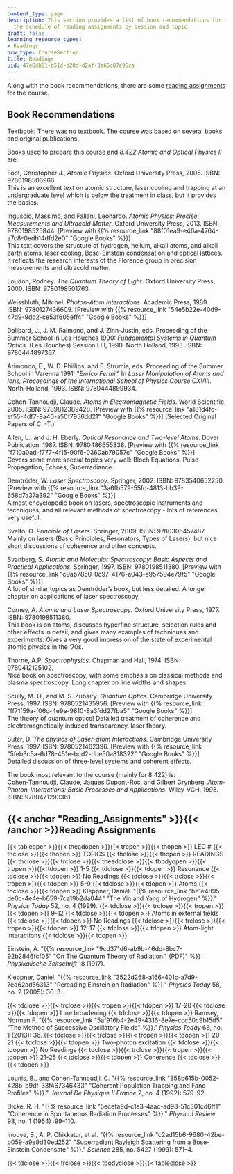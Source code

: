 ```yaml
---
content_type: page
description: This section provides a list of book recommendations for the course and
  the schedule of reading assignments by session and topic.
draft: false
learning_resource_types:
- Readings
ocw_type: CourseSection
title: Readings
uid: 47e6db51-b51d-d28d-d2af-3a65c87e95ca
---
```

Along with the book recommendations, there are some [reading assignments](#Reading_Assignments) for the course.

## Book Recommendations

Textbook: There was no textbook. The course was based on several books and original publications.

Books used to prepare this course and [*8.422 Atomic and Optical Physics II*](/courses/8-422-atomic-and-optical-physics-ii-spring-2013) are:

Foot, Christopher J., *Atomic Physics*. Oxford University Press, 2005. ISBN: 9780198506966.    
This is an excellent text on atomic structure, laser cooling and trapping at an undergraduate level which is below the treatment in class, but it provides the basics.

Inguscio, Massimo, and Fallani, Leonardo. *Atomic Physics: Precise Measurements and Ultracold Matter*. Oxford University Press, 2013. ISBN: 9780198525844. \[Preview with {{% resource_link "88f01ea9-e46a-4764-a7c8-0edb14dfd2e0" "Google Books" %}}\]    
This text covers the structure of hydrogen, helium, alkali atoms, and alkali earth atoms, laser cooling, Bose-Einstein condensation and optical lattices. It reflects the research interests of the Florence group in precision measurements and ultracold matter.

Loudon, Rodney. *The Quantum Theory of Light*. Oxford University Press, 2000. ISBN: 9780198501763.

Weissbluth, Mitchel. *Photon-Atom Interactions*. Academic Press, 1989. ISBN: 9780127436609. \[Preview with {{% resource_link "54e5b22e-40d9-47d9-9dd2-ce53f605eff4" "Google Books" %}}\]

Dalibard, J., J. M. Raimond, and J. Zinn-Justin, eds. Proceeding of the Summer School in Les Houches 1990: *Fundamental Systems in Quantum Optics*. (Les Houches) Session LIII, 1990. North Holland, 1993. ISBN: 9780444897367.

Arimondo, E., W. D. Phillips, and F. Strumia, eds. Proceeding of the Summer School in Varenna 1991: "*Enrico Fermi*." In *Laser Manipulation of Atoms and Ions, Proceedings of the International School of Physics Course CXVIII*. North-Holland, 1993. ISBN: 9780444899934.

Cohen-Tannoudji, Claude. *Atoms in Electromagnetic Fields*. World Scientific, 2005. ISBN: 9789812389428. \[Preview with {{% resource_link "a181d4fc-ef55-4df7-8a40-a50f7956dd21" "Google Books" %}}\] (Selected Original Papers of C. -T.)

Allen, L., and J. H. Eberly. *Optical Resonance and Two-level Atoms*. Dover Publication, 1987. ISBN: 9780486655338. \[Preview with {{% resource_link "f710a0ad-f777-4f15-90f6-0360ab79057c" "Google Books" %}}\]    
Covers some more special topics very well: Bloch Equations, Pulse Propagation, Echoes, Superradiance.

Demtröder, W. *Laser Spectroscopy*. Springer, 2002. ISBN: 9783540652250. \[Preview with {{% resource_link "3a6fb579-55fc-4813-bb39-658d7a37a392" "Google Books" %}}\]    
Almost encyclopedic book on lasers, spectroscopic instruments and techniques, and all relevant methods of spectroscopy - lots of references, very useful.

Svelto, O. *Principle of Lasers*. Springer, 2009. ISBN: 9780306457487.    
Mainly on lasers (Basic Principles, Resonators, Types of Lasers), but nice short discussions of coherence and other concepts.

Svanberg, S. *Atomic and Molecular Spectroscopy: Basic Aspects and Practical Applications*. Springer, 1997. ISBN: 9780198511380. \[Preview with {{% resource_link "c9ab7850-0c97-4176-a043-a957594e79f5" "Google Books" %}}\]    
A lot of similar topics as Demtröder’s book, but less detailed. A longer chapter on applications of laser spectroscopy.

Corney, A. *Atomic and Laser Spectroscopy*. Oxford University Press, 1977. ISBN: 9780198511380.    
This book is on atoms, discusses hyperfine structure, selection rules and other effects in detail, and gives many examples of techniques and experiments. Gives a very good impression of the state of experimental atomic physics in the ‘70s.

Thorne, A.P. *Spectrophysics*. Chapman and Hall, 1974. ISBN: 9780412125102.    
Nice book on spectroscopy, with some emphasis on classical methods and plasma spectroscopy. Long chapter on line widths and shapes.

Scully, M. O., and M. S. Zubairy. *Quantum Optics*. Cambridge University Press, 1997. ISBN: 9780521435956. \[Preview with {{% resource_link "ff71f59a-f06c-4e9e-9810-8a3fdd27fba5" "Google Books" %}}\]    
The theory of quantum optics! Detailed treatment of coherence and electromagnetically induced transparency, laser theory.

Suter, D. *The physics of Laser-atom Interactions*. Cambridge University Press, 1997. ISBN: 9780521462396. \[Preview with {{% resource_link "5feb3c5a-6d78-461e-bcd2-dbe50a818322" "Google Books" %}}\]    
Detailed discussion of three-level systems and coherent effects.

The book most relevant to the course (mainly for 8.422) is:    
Cohen-Tannoudji, Claude, Jaques Dupont-Roc, and Gilbert Grynberg. *Atom-Photon-Interactions: Basic Processes and Applications*. Wiley-VCH, 1998. ISBN: 9780471293361.

## {{< anchor "Reading_Assignments" >}}{{< /anchor >}}Reading Assignments

{{< tableopen >}}{{< theadopen >}}{{< tropen >}}{{< thopen >}}
LEC #
{{< thclose >}}{{< thopen >}}
TOPICS
{{< thclose >}}{{< thopen >}}
READINGS
{{< thclose >}}{{< trclose >}}{{< theadclose >}}{{< tbodyopen >}}{{< tropen >}}{{< tdopen >}}
1-5
{{< tdclose >}}{{< tdopen >}}
Resonance
{{< tdclose >}}{{< tdopen >}}
No Readings
{{< tdclose >}}{{< trclose >}}{{< tropen >}}{{< tdopen >}}
5-9
{{< tdclose >}}{{< tdopen >}}
Atoms
{{< tdclose >}}{{< tdopen >}}
Kleppner, Daniel. "{{% resource_link "be1e4895-de0c-4e4e-b659-7ca19b2da044" "The Yin and Yang of Hydrogen" %}}." *Physics Today* 52, no. 4 (1999).
{{< tdclose >}}{{< trclose >}}{{< tropen >}}{{< tdopen >}}
9-12
{{< tdclose >}}{{< tdopen >}}
Atoms in external fields
{{< tdclose >}}{{< tdopen >}}
No Readings
{{< tdclose >}}{{< trclose >}}{{< tropen >}}{{< tdopen >}}
12-17
{{< tdclose >}}{{< tdopen >}}
Atom-light interactions
{{< tdclose >}}{{< tdopen >}}

Einstein, A. "{{% resource_link "9cd371d6-ab9b-46dd-8bc7-92b2846fcf05" "On The Quantum Theory of Radiation.\" (PDF)" %}} *Physikalische Zeitschrift* 18 (1917).

Kleppner, Daniel. "{{% resource_link "3522d268-a166-401c-a7d9-7ed62ad56313" "Rereading Einstein on Radiation" %}}." *Physics Today* 58, no. 2 (2005): 30–3.

{{< tdclose >}}{{< trclose >}}{{< tropen >}}{{< tdopen >}}
17-20
{{< tdclose >}}{{< tdopen >}}
Line broadening
{{< tdclose >}}{{< tdopen >}}
Ramsey, Norman F. "{{% resource_link "5af916b4-2e49-4316-8e7e-ccc50c9b15d5" "The Method of Successive Oscillatory Fields" %}}." *Physics Today* 66, no. 1 (2013): 36.
{{< tdclose >}}{{< trclose >}}{{< tropen >}}{{< tdopen >}}
20-21
{{< tdclose >}}{{< tdopen >}}
Two-photon excitation
{{< tdclose >}}{{< tdopen >}}
No Readings
{{< tdclose >}}{{< trclose >}}{{< tropen >}}{{< tdopen >}}
21-25
{{< tdclose >}}{{< tdopen >}}
Coherence
{{< tdclose >}}{{< tdopen >}}

Lounis, B., and Cohen-Tannoudji, C. "{{% resource_link "358b615b-0052-428b-b9df-33f467346433" "Coherent Population Trapping and Fano Profiles" %}}." *Journal De Physique II France* 2, no. 4 (1992): 579–92.

Dicke, R. H. "{{% resource_link "5ecefa9d-c1e3-4aac-ad98-51c301cd6ff1" "Coherence in Spontaneous Radiation Processes" %}}." *Physical Review* 93, no. 1 (1954) :99–110.

Inouye, S., A. P, Chikkatur, et al. "{{% resource_link "c2ad15b6-9680-42be-b059-a9e9d30ed252" "Superradiant Rayleigh Scattering from a Bose-Einstein Condensate" %}}." *Science* 285, no. 5427 (1999): 571–4.

{{< tdclose >}}{{< trclose >}}{{< tbodyclose >}}{{< tableclose >}}